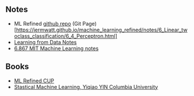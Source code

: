 <!-- ## Table for further studies 
* [Books](/books)
* [Posts](/posts.md)
* [ml study](/ml_study) -->
## Notes
* ML Refined [github repo](https://github.com/jermwatt/control-notes) (Git Page)[https://jermwatt.github.io/machine_learning_refined/notes/6_Linear_twoclass_classification/6_4_Perceptron.html]
* [Learning from Data Notes](https://github.com/darshanime/notes/blob/master/learning_from_data.org)
* [6.867 MIT Machine Learning notes](/ml_study/books/6_867%20MIT%20Machine%20Learning%20notes.pdf)

## Books 
* [ML Refined CUP](/ml_study/books/Machine%20Learning%20Refined%20-%20Foundations%2C%20Algorithms%2C%20and%20Applications%20CUP%20(2020)%20%5BBorhani%2C%20Reza_%20Katsaggelos%2C%20Aggelos%20Konstantinos_%20Watt%2C%20Jeremy%5D.pdf)
* [Stastical Machine Learning, Yiqiao YIN Columbia University](/ml_study/books/statistical_machine_learning%20%5BYiqiao%20Yin%5D.pdf)